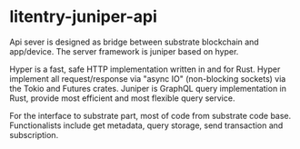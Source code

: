 # litentry-juniper-api

Api sever is designed as bridge between substrate blockchain and app/device. 
The server framework is juniper based on hyper.

Hyper is a fast, safe HTTP implementation written in and for Rust.
Hyper implement all request/response via "async IO" (non-blocking sockets) via 
the Tokio and Futures crates. Juniper is GraphQL query implementation in Rust, 
provide most efficient and most flexible query service.

For the interface to substrate part, most of code from substrate code base. 
Functionalists include get metadata, query storage, send transaction and subscription.



